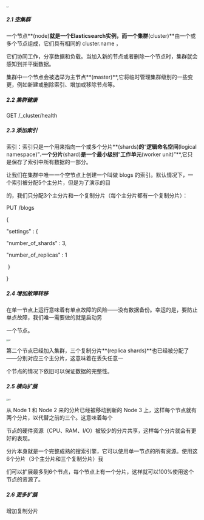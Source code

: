 

<img src="/Users/mahuanran/Documents/leetcode/elasticsearch/图片/p1.png" alt="p1" style="zoom:20%;" />

##### 2.1 空集群

一个节点**(node)**就是一个Elasticsearch实例，而一个集群**(cluster)**由一个或多个节点组成，它们具有相同的	cluster.name	， 

它们协同工作，分享数据和负载。当加入新的节点或者删除一个节点时，集群就会感知到并平衡数据。

集群中一个节点会被选举为主节点**(master)**,它将临时管理集群级别的一些变更，例如新建或删除索引、增加或移除节点等。



##### 2.2 集群健康

GET	/_cluster/health



##### 2.3 添加索引

索引：索引只是一个用来指向一个或多个分片**(shards)**的**“**逻辑命名空间**(logical	namespace)”**.一个分片**(shard)**是一个最小级别**“**工作单元**(worker	unit)”**,它只是保存了索引中所有数据的一部分。

让我们在集群中唯一一个空节点上创建一个叫做	blogs	的索引。默认情况下，一个索引被分配5个主分片，但是为了演示的目

的，我们只分配3个主分片和一个复制分片（每个主分片都有一个复制分片）：

PUT	/blogs

{

"settings"	:	{

"number_of_shards"	:	3,

"number_of_replicas"	:	1

​			}

} 



##### 2.4 增加故障转移 

在单一节点上运行意味着有单点故障的风险——没有数据备份。幸运的是，要防止单点故障，我们唯一需要做的就是启动另

一个节点。

<img src="/Users/mahuanran/Documents/leetcode/elasticsearch/图片/p2.png" alt="p2" style="zoom:33%;" />

第二个节点已经加入集群，三个复制分片**(replica	shards)**也已经被分配了——分别对应三个主分片，这意味着在丢失任意一

个节点的情况下依旧可以保证数据的完整性。



##### 2.5 横向扩展

<img src="/Users/mahuanran/Documents/leetcode/elasticsearch/图片/p3.png" alt="p3" style="zoom:33%;" />

从	Node	1	和	Node	2	来的分片已经被移动到新的	Node	3	上，这样每个节点就有两个分片，以代替之前的三个。这意味着每个

节点的硬件资源（CPU、RAM、I/O）被较少的分片共享，这样每个分片就会有更好的表现。

分片本身就是一个完整成熟的搜索引擎，它可以使用单一节点的所有资源。使用这6个分片（3个主分片和三个复制分片）我

们可以扩展最多到6个节点，每个节点上有一个分片，这样就可以100%使用这个节点的资源了。





##### 2.6 更多扩展

增加复制分片